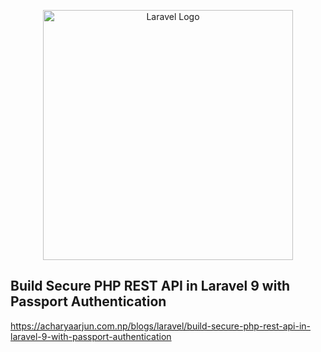 <p align="center"><a href="https://laravel.com" target="_blank"><img src="https://raw.githubusercontent.com/laravel/art/master/logo-lockup/5%20SVG/2%20CMYK/1%20Full%20Color/laravel-logolockup-cmyk-red.svg" width="400" alt="Laravel Logo"></a></p>



## Build Secure PHP REST API in Laravel 9 with Passport Authentication
https://acharyaarjun.com.np/blogs/laravel/build-secure-php-rest-api-in-laravel-9-with-passport-authentication
